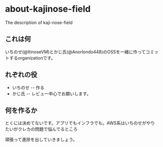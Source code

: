 # about-kajinose-field
The description of kaji-nose-field
## これは何
いちのせ(@ItinoseVM)とかじ氏(@Anorlondo448)のOSSを一緒に作ってコミットするorganizationです。
## れぞれの役
- いちのせ -- 作る
- かじ氏 -- レビュー中心でお願いします。
## 何を作るか
とくには決めてないです。アプリでもインフラでも。AWS系はいちのせがやりたいがクレカの問題で悩んでるところ

頑張って進捗を出していきましょう。
